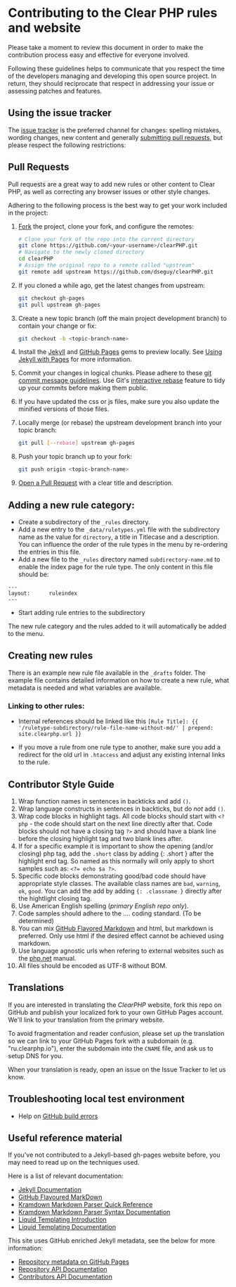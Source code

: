 # Contributing to the Clear PHP rules and website

Please take a moment to review this document in order to make the contribution process easy and
effective for everyone involved.

Following these guidelines helps to communicate that you respect the time of the developers managing
and developing this open source project. In return, they should reciprocate that respect in addressing
your issue or assessing patches and features.


## Using the issue tracker

The [issue tracker](https://github.com/dseguy/clearPHP/issues) is the preferred channel
for changes: spelling mistakes, wording changes, new content and generally [submitting pull requests](#pull-requests),
but please respect the following restrictions:


<a name="pull-requests"></a>
## Pull Requests

Pull requests are a great way to add new rules or other content to Clear PHP, as well as correcting
any browser issues or other style changes.

Adhering to the following process is the best way to get your work included in the project:

1. [Fork](http://help.github.com/fork-a-repo/) the project, clone your fork, and configure the remotes:

   ```bash
   # Clone your fork of the repo into the current directory
   git clone https://github.com/<your-username>/clearPHP.git
   # Navigate to the newly cloned directory
   cd clearPHP
   # Assign the original repo to a remote called "upstream"
   git remote add upstream https://github.com/dseguy/clearPHP.git
   ```

2. If you cloned a while ago, get the latest changes from upstream:

   ```bash
   git checkout gh-pages
   git pull upstream gh-pages
   ```

3. Create a new topic branch (off the main project development branch) to contain your change or fix:

   ```bash
   git checkout -b <topic-branch-name>
   ```

4. Install the [Jekyll](https://github.com/jekyll/jekyll/) and [GitHub Pages](https://github.com/github/pages-gem)
   gems to preview locally.
   See [Using Jekyll with Pages](https://help.github.com/articles/using-jekyll-with-pages) for more information.

5. Commit your changes in logical chunks. Please adhere to these [git commit
   message guidelines](http://tbaggery.com/2008/04/19/a-note-about-git-commit-messages.html). Use Git's
   [interactive rebase](https://help.github.com/articles/interactive-rebase)
   feature to tidy up your commits before making them public.

6. If you have updated the css or js files, make sure you also update the minified versions of those files.

7. Locally merge (or rebase) the upstream development branch into your topic branch:

   ```bash
   git pull [--rebase] upstream gh-pages
   ```

8. Push your topic branch up to your fork:

   ```bash
   git push origin <topic-branch-name>
   ```

9. [Open a Pull Request](https://help.github.com/articles/using-pull-requests/)
    with a clear title and description.


## Adding a new rule category:

* Create a subdirectory of the `_rules` directory.
* Add a new entry to the `_data/ruletypes.yml` file with the subdirectory name as the value
  for `directory`, a title in Titlecase and a description.
  You can influence the order of the rule types in the menu by re-ordering the entries in this file.
* Add a new file to the `_rules` directory named `subdirectory-name.md` to enable the index page
  for the rule type. The only content in this file should be:
```
---
layout:      ruleindex
---
```
* Start adding rule entries to the subdirectory

The new rule category and the rules added to it will automatically be added to the menu.


## Creating new rules

There is an example new rule file available in the `_drafts` folder. The example file contains
detailed information on how to create a new rule, what metadata is needed and what
variables are available.


### Linking to other rules:

* Internal references should be linked like this `[Rule Title]: {{ '/ruletype-subdirectory/rule-file-name-without-md/' | prepend: site.clearphp.url }}`

* If you move a rule from one rule type to another, make sure you add a redirect for the old url in `.htaccess` and adjust any existing internal links to the rule.


## Contributor Style Guide

1. Wrap function names in sentences in backticks and add `()`.
2. Wrap language constructs in sentences in backticks, but do *not* add `()`.
3. Wrap code blocks in highlight tags. All code blocks should start with `<?php` -
   the code should start on the next line directly after that. Code blocks should not have a
   closing tag `?>` and should have a blank line before the closing highlight tag and two
   blank lines after.
4. If for a specific example it is important to show the opening (and/or closing) php tag,
   add the `.short` class by adding {: .short } after the highlight end tag. So named as this
   normally will only apply to short samples such as: `<?= echo $a ?>`.
5. Specific code blocks demonstrating good/bad code should have appropriate style classes.
   The available class names are `bad`, `warning`, `ok`, `good`. You can add the add by
   adding `{: .classname }` directly after the hightlight closing tag.
6. Use American English spelling (*primary English repo only*).
7. Code samples should adhere to the .... coding standard. (To be determined)
8. You can mix [GitHub Flavored Markdown](http://github.github.com/github-flavored-markdown/) and html,
   but markdown is preferred. Only use html if the desired effect cannot be achieved using markdown.
9. Use language agnostic urls when refering to external websites such as the
   [php.net](http://php.net/urlhowto) manual.
10. All files should be encoded as UTF-8 without BOM.


## Translations

If you are interested in translating the _ClearPHP_ website, fork this repo on GitHub and publish
your localized fork to your own GitHub Pages account. We'll link to your translation from the primary website.

To avoid fragmentation and reader confusion, please set up the translation so we can link to your GitHub Pages
fork with a subdomain (e.g. "ru.clearphp.io"), enter the subdomain into the `CNAME` file, and ask us
to setup DNS for you.

When your translation is ready, open an issue on the Issue Tracker to let us know.


## Troubleshooting local test environment

* Help on [GitHub build errors](https://help.github.com/articles/troubleshooting-github-pages-build-failures)


## Useful reference material

If you've not contributed to a Jekyll-based gh-pages website before, you may need to read up on the techniques used.

Here is a list of relevant documentation:

* [Jekyll Documentation](http://jekyllrb.com/docs/)
* [GitHub Flavoured MarkDown](https://guides.github.com/features/mastering-markdown/)
* [Kramdown Markdown Parser Quick Reference](http://kramdown.gettalong.org/quickref.html)
* [Kramdown Markdown Parser Syntax Documentation](http://kramdown.gettalong.org/syntax.html)
* [Liquid Templating Introduction](https://github.com/Shopify/liquid/wiki/Liquid-for-Designers)
* [Liquid Templating Documentation](https://docs.shopify.com/themes/liquid-documentation/)


This site uses GitHub enriched Jekyll metadata, see the below for more information:

* [Repository metadata on GitHub Pages](https://help.github.com/articles/repository-metadata-on-github-pages/)
* [Repository API Documentation](https://developer.github.com/v3/repos/)
* [Contributors API Documentation](https://developer.github.com/v3/repos/#list-contributors)